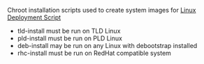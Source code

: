 Chroot installation scripts used to create system images for
[Linux Deployment Script](https://github.com/PirxDevs/lds)

* tld-install must be run on TLD Linux
* pld-install must be run on PLD Linux
* deb-install may be run on any Linux with debootstrap installed
* rhc-install must be run on RedHat compatible system

